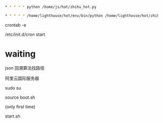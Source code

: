 ```bash
* * * * * python /home/js/hot/zhihu_hot.py
```

```bash
* * * * * /home/lighthouse/hot/env/bin/python /home/lighthouse/hot/zhihu_hot.py >> /home/lighthouse/hot/log.txt
```



crontab -e

/etc/init.d/cron start

# waiting

json 回溯算法找路径

阿里云国际服务器

sudo su

source boot.sh

(only first time)

start.sh